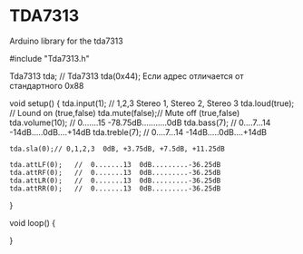 # TDA7313
Arduino library for the tda7313

#include "Tda7313.h"

Tda7313 tda; // Tda7313 tda(0x44); Если адрес отличается от стандартного 0x88

void setup() {
	tda.input(1);	// 1,2,3    Stereo 1, Stereo 2, Stereo 3
	tda.loud(true);	// Lound on (true,false)
	tda.mute(false);// Mute off (true,false)
	tda.volume(10);	//  0.......15  -78.75dB...........0dB
	tda.bass(7);	// 0....7...14  -14dB.....0dB....+14dB
	tda.treble(7);	// 0....7...14  -14dB.....0dB....+14dB
	
	tda.sla(0);// 0,1,2,3  0dB, +3.75dB, +7.5dB, +11.25dB
	
	tda.attLF(0);	//  0.......13  0dB.........-36.25dB
	tda.attRF(0);	//  0.......13  0dB.........-36.25dB
	tda.attLR(0);	//  0.......13  0dB.........-36.25dB
	tda.attRR(0);	//  0.......13  0dB.........-36.25dB
}

void loop() {

}
